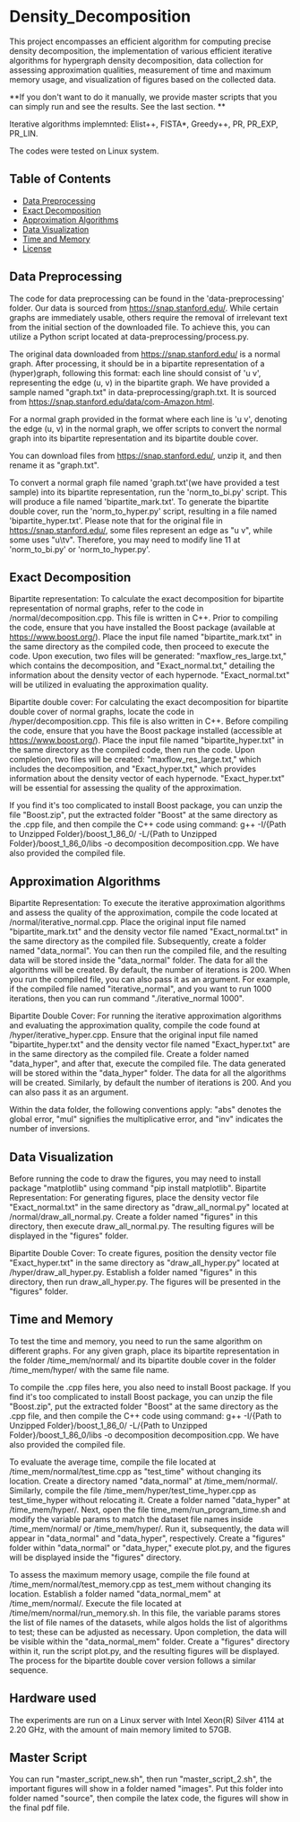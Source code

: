 # Density_Decomposition
This project encompasses an efficient algorithm for computing precise density decomposition, the implementation of various efficient iterative algorithms for hypergraph density decomposition, data collection for assessing approximation qualities, measurement of time and maximum memory usage, and visualization of figures based on the collected data. 

**If you don't want to do it manually, we provide master scripts that you can simply run and see the results. See the last section. **

Iterative algorithms implemnted: Elist++, FISTA*, Greedy++, PR, PR_EXP, PR_LIN. 

The codes were tested on Linux system. 

## Table of Contents

- [Data Preprocessing](#Data-Preprocessing)
- [Exact Decomposition](#Exact-Decomposition)
- [Approximation Algorithms](#Approximation)
- [Data Visualization](#Visualization)
- [Time and Memory](#Time_Mem)
- [License](#license)

## Data Preprocessing
The code for data preprocessing can be found in the 'data-preprocessing' folder. Our data is sourced from https://snap.stanford.edu/. While certain graphs are immediately usable, others require the removal of irrelevant text from the initial section of the downloaded file. To achieve this, you can utilize a Python script located at data-preprocessing/process.py. 

The original data downloaded from https://snap.stanford.edu/ is a normal graph. After processing, it should be in a bipartite representation of a (hyper)graph, following this format: each line should consist of 'u v', representing the edge (u, v) in the bipartite graph. We have provided a sample named "graph.txt" in data-preprocessing/graph.txt. It is sourced from https://snap.stanford.edu/data/com-Amazon.html. 

For a normal graph provided in the format where each line is 'u v', denoting the edge (u, v) in the normal graph, we offer scripts to convert the normal graph into its bipartite representation and its bipartite double cover. 

You can download files from https://snap.stanford.edu/, unzip it, and then rename it as "graph.txt". 

To convert a normal graph file named 'graph.txt'(we have provided a test sample) into its bipartite representation, run the 'norm_to_bi.py' script. This will produce a file named 'bipartite_mark.txt'. To generate the bipartite double cover, run the 'norm_to_hyper.py' script, resulting in a file named 'bipartite_hyper.txt'. Please note that for the original file in https://snap.stanford.edu/, some files represent an edge as "u v", while some uses "u\tv". Therefore, you may need to modify line 11 at 'norm_to_bi.py' or 'norm_to_hyper.py'. 

## Exact Decomposition
Bipartite representation: To calculate the exact decomposition for bipartite representation of normal graphs, refer to the code in /normal/decomposition.cpp. This file is written in C++. Prior to compiling the code, ensure that you have installed the Boost package (available at https://www.boost.org/). Place the input file named "bipartite_mark.txt" in the same directory as the compiled code, then proceed to execute the code. Upon execution, two files will be generated: "maxflow_res_large.txt," which contains the decomposition, and "Exact_normal.txt," detailing the information about the density vector of each hypernode. "Exact_normal.txt" will be utilized in evaluating the approximation quality.

Bipartite double cover: For calculating the exact decomposition for bipartite double cover of normal graphs, locate the code in /hyper/decomposition.cpp. This file is also written in C++. Before compiling the code, ensure that you have the Boost package installed (accessible at https://www.boost.org/). Place the input file named "bipartite_hyper.txt" in the same directory as the compiled code, then run the code. Upon completion, two files will be created: "maxflow_res_large.txt," which includes the decomposition, and "Exact_hyper.txt," which provides information about the density vector of each hypernode. "Exact_hyper.txt" will be essential for assessing the quality of the approximation.

If you find it's too complicated to install Boost package, you can unzip the file "Boost.zip", put the extracted folder "Boost" at the same directory as the .cpp file, and then compile the C++ code using command: g++ -I/{Path to Unzipped Folder}/boost_1_86_0/ -L/{Path to Unzipped Folder}/boost_1_86_0/libs -o decomposition decomposition.cpp. We have also provided the compiled file. 


## Approximation Algorithms
Bipartite Representation:
To execute the iterative approximation algorithms and assess the quality of the approximation, compile the code located at /normal/iterative_normal.cpp. Place the original input file named "bipartite_mark.txt" and the density vector file named "Exact_normal.txt" in the same directory as the compiled file. Subsequently, create a folder named "data_normal". You can then run the compiled file, and the resulting data will be stored inside the "data_normal" folder. The data for all the algorithms will be created. By default, the number of iterations is 200. When you run the compiled file, you can also pass it as an argument. For example, if the compiled file named "iterative_normal", and you want to run 1000 iterations, then you can run command "./iterative_normal 1000". 

Bipartite Double Cover:
For running the iterative approximation algorithms and evaluating the approximation quality, compile the code found at /hyper/iterative_hyper.cpp. Ensure that the original input file named "bipartite_hyper.txt" and the density vector file named "Exact_hyper.txt" are in the same directory as the compiled file. Create a folder named "data_hyper", and after that, execute the compiled file. The data generated will be stored within the "data_hyper" folder. The data for all the algorithms will be created. Similarly, by default the number of iterations is 200. And you can also pass it as an argument. 

Within the data folder, the following conventions apply: "abs" denotes the global error, "mul" signifies the multiplicative error, and "inv" indicates the number of inversions.

## Data Visualization
Before running the code to draw the figures, you may need to install package "matplotlib" using command "pip install matplotlib". 
Bipartite Representation:
For generating figures, place the density vector file "Exact_normal.txt" in the same directory as "draw_all_normal.py" located at /normal/draw_all_normal.py. Create a folder named "figures" in this directory, then execute draw_all_normal.py. The resulting figures will be displayed in the "figures" folder.

Bipartite Double Cover:
To create figures, position the density vector file "Exact_hyper.txt" in the same directory as "draw_all_hyper.py" located at /hyper/draw_all_hyper.py. Establish a folder named "figures" in this directory, then run draw_all_hyper.py. The figures will be presented in the "figures" folder.

## Time and Memory
To test the time and memory, you need to run the same algorithm on different graphs. For any given graph, place its bipartite representation in the folder /time_mem/normal/ and its bipartite double cover in the folder /time_mem/hyper/ with the same file name.

To compile the .cpp files here, you also need to install Boost package. If you find it's too complicated to install Boost package, you can unzip the file "Boost.zip", put the extracted folder "Boost" at the same directory as the .cpp file, and then compile the C++ code using command: g++ -I/{Path to Unzipped Folder}/boost_1_86_0/ -L/{Path to Unzipped Folder}/boost_1_86_0/libs -o decomposition decomposition.cpp. We have also provided the compiled file. 

To evaluate the average time, compile the file located at /time_mem/normal/test_time.cpp as "test_time" without changing its location. Create a directory named "data_normal" at /time_mem/normal/. Similarly, compile the file /time_mem/hyper/test_time_hyper.cpp as test_time_hyper without relocating it. Create a folder named "data_hyper" at /time_mem/hyper/. Next, open the file time_mem/run_program_time.sh and modify the variable params to match the dataset file names inside /time_mem/normal/ or /time_mem/hyper/. Run it, subsequently, the data will appear in "data_normal" and "data_hyper", respectively. Create a "figures" folder within "data_normal" or "data_hyper," execute plot.py, and the figures will be displayed inside the "figures" directory.

To assess the maximum memory usage, compile the file found at /time_mem/normal/test_memory.cpp as test_mem without changing its location. Establish a folder named "data_normal_mem" at /time_mem/normal/. Execute the file located at /time/mem/normal/run_memory.sh. In this file, the variable params stores the list of file names of the datasets, while algos holds the list of algorithms to test; these can be adjusted as necessary. Upon completion, the data will be visible within the "data_normal_mem" folder. Create a "figures" directory within it, run the script plot.py, and the resulting figures will be displayed. The process for the bipartite double cover version follows a similar sequence.

## Hardware used
The experiments are run on a Linux server with Intel Xeon(R) Silver 4114 at 2.20 GHz, with the amount of main memory limited to 57GB.

## Master Script

You can run "master_script_new.sh", then run "master_script_2.sh", the important figures will show in a folder named "images". Put this folder into folder named "source", then compile the latex code, the figures will show in the final pdf file. 


